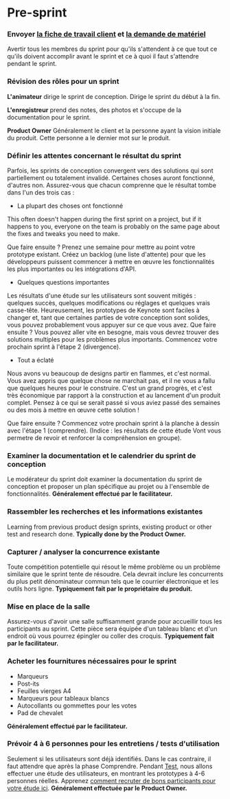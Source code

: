 # Pre-sprint

### Envoyer [la fiche de travail client](Materials/Pre-Sprint_Client_Worksheet.md) et [la demande de matériel](Materials/Pre-Sprint_Request_for_Materials.md)

Avertir tous les membres du sprint pour qu'ils s'attendent à ce que tout ce qu'ils
doivent accomplir avant le sprint et ce à quoi il faut s'attendre pendant le sprint.

### Révision des rôles pour un sprint

**L'animateur** dirige le sprint de conception. Dirige le sprint du début à la fin.

**L'enregistreur** prend des notes, des photos et s'occupe de la documentation pour le sprint.

**Product Owner** Généralement le client et la personne ayant la vision initiale du produit. Cette personne a le dernier mot sur le produit.

### Définir les attentes concernant le résultat du sprint

Parfois, les sprints de conception convergent vers des solutions qui sont
partiellement ou totalement invalidé.
Certaines choses auront fonctionné, d'autres non.
Assurez-vous que chacun comprenne que le résultat
tombe dans l'un des trois cas :

- La plupart des choses ont fonctionné

This often doesn't happen during the first sprint on a project,
but if it happens to you,
everyone on the team is probably on the same page about the fixes and
tweaks you need to make.

Que faire ensuite ? Prenez une semaine pour mettre au point votre prototype existant. Créez un backlog (une liste d'attente) pour que les développeurs puissent commencer à mettre en œuvre les fonctionnalités les plus importantes ou les intégrations d'API.

- Quelques questions importantes

Les résultats d'une étude sur les utilisateurs sont souvent mitigés : quelques succès, quelques modifications ou réglages et quelques vrais casse-tête. Heureusement, les prototypes de Keynote sont faciles à changer et, tant que certaines parties de votre conception sont solides, vous pouvez probablement vous appuyer sur ce que vous avez.
Que faire ensuite ? Vous pouvez aller vite en besogne, mais vous devrez trouver des solutions multiples pour les problèmes plus importants. Commencez votre prochain sprint à l'étape 2 (divergence).

- Tout a éclaté

Nous avons vu beaucoup de designs partir en flammes, et c'est normal. Vous avez appris que quelque chose ne marchait pas, et il ne vous a fallu que quelques heures pour le construire.
C'est un grand progrès, et c'est très économique par rapport à la construction et au lancement d'un produit complet.
Pensez à ce qui se serait passé si vous aviez passé des semaines ou des mois à mettre en œuvre cette solution !

Que faire ensuite ? Commencez votre prochain sprint à la planche à dessin avec l'étape 1 (comprendre). (Indice : les résultats de cette étude Vont vous permetre de revoir et renforcer la compréhension en groupe).

### Examiner la documentation et le calendrier du sprint de conception

Le modérateur du sprint doit examiner la documentation du sprint de conception et proposer un plan spécifique au projet ou à l'ensemble de fonctionnalités. **Généralement effectué par le facilitateur.**


### Rassembler les recherches et les informations existantes

Learning from previous product design sprints, existing product or other test
and research done. **Typically done by the Product Owner.**

### Capturer / analyser la concurrence existante

Toute compétition potentielle qui résout le même problème ou un problème similaire que le sprint tente de résoudre. Cela devrait inclure les concurrents du plus petit dénominateur commun tels que le courrier électronique et les outils hors ligne. **Typiquement fait par le propriétaire du produit.**

### Mise en place de la salle

Assurez-vous d'avoir une salle suffisamment grande pour accueillir tous les participants au sprint. Cette pièce sera équipée d'un tableau blanc et d'un endroit où vous pourrez épingler ou coller des croquis. **Typiquement fait par le facilitateur.**

### Acheter les fournitures nécessaires pour le sprint

* Marqueurs
* Post-its
* Feuilles vierges A4
* Marqueurs pour tableaux blancs
* Autocollants ou gommettes pour les votes
* Pad de chevalet
 
**Généralement effectué par le facilitateur.**

### Prévoir 4 à 6 personnes pour les entretiens / tests d'utilisation

Seulement si les utilisateurs sont déjà identifiés. Dans le cas contraire, il faut attendre que
après la phase Comprendre. Pendant [Test](../5-Test), nous allons effectuer une étude des utilisateurs, en montrant les prototypes à 4-6 personnes réelles. 
Apprenez [comment recruter de bons participants pour votre étude ici](http://www.designstaff.org/articles/recruiting-how-to-find-great-participants-for-your-user-study-2012-02-22.html).
**Généralement effectuée par le Product Owner.**
